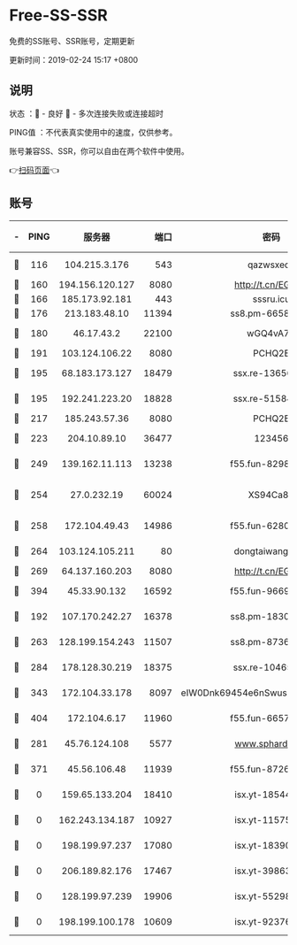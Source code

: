# Free-SS-SSR

免费的SS账号、SSR账号，定期更新

更新时间：2019-02-24 15:17 +0800

## 说明

状态     ：🙂 - 良好 🙁 - 多次连接失败或连接超时

PING值   ：不代表真实使用中的速度，仅供参考。

账号兼容SS、SSR，你可以自由在两个软件中使用。

👉[扫码页面](https://liesauer.github.io/free-ss-ssr.github.io/)👈

## 账号

|-|PING|服务器|端口|密码|加密方式|区域|
|:----:|:----:|:-----:|-----:|:----:|:----:|:----:|
|🙂|116|104.215.3.176|543|qazwsxedc|aes-256-gcm|JP|
|🙂|160|194.156.120.127|8080|http://t.cn/EGJIyrl|rc4-md5|RU|
|🙂|166|185.173.92.181|443|sssru.icu|rc4-md5|RU|
|🙂|176|213.183.48.10|11394|ss8.pm-66583704|rc4-md5|RU|
|🙂|180|46.17.43.2|22100|wGQ4vA7D|aes-256-gcm|RU|
|🙂|191|103.124.106.22|8080|PCHQ2E|rc4-md5|US|
|🙂|195|68.183.173.127|18479|ssx.re-13656982|aes-256-cfb|US|
|🙂|195|192.241.223.20|18828|ssx.re-51584753|aes-256-cfb|US|
|🙂|217|185.243.57.36|8080|PCHQ2E|rc4-md5|US|
|🙂|223|204.10.89.10|36477|123456|aes-256-cfb|US|
|🙂|249|139.162.11.113|13238|f55.fun-82987043|aes-256-cfb|SG|
|🙂|254|27.0.232.19|60024|XS94Ca8K|xchacha20-ietf-poly1305|HK|
|🙂|258|172.104.49.43|14986|f55.fun-62809242|aes-256-cfb|SG|
|🙂|264|103.124.105.211|80|dongtaiwang.com|aes-256-cfb|US|
|🙂|269|64.137.160.203|8080|http://t.cn/EGJIyrl|rc4-md5|CA|
|🙂|394|45.33.90.132|16592|f55.fun-96694755|aes-256-cfb|US|
|🙂|192|107.170.242.27|16378|ss8.pm-18305798|aes-256-cfb|US|
|🙂|263|128.199.154.243|11507|ss8.pm-87365089|aes-256-cfb|SG|
|🙂|284|178.128.30.219|18375|ssx.re-10465888|aes-256-cfb|SG|
|🙂|343|172.104.33.178|8097|eIW0Dnk69454e6nSwuspv9DmS201tQ0D|aes-256-cfb|SG|
|🙂|404|172.104.6.17|11960|f55.fun-66579166|aes-256-cfb|US|
|🙁|281|45.76.124.108|5577|www.sphard.com|aes-256-cfb|AU|
|🙁|371|45.56.106.48|11939|f55.fun-87263738|aes-256-cfb|US|
|🙁|0|159.65.133.204|18410|isx.yt-18544574|aes-256-cfb|SG|
|🙁|0|162.243.134.187|10927|isx.yt-11575973|aes-256-cfb|US|
|🙁|0|198.199.97.237|17080|isx.yt-18390147|aes-256-cfb|US|
|🙁|0|206.189.82.176|17467|isx.yt-39863046|aes-256-cfb|SG|
|🙁|0|128.199.97.239|19906|isx.yt-55298055|aes-256-cfb|SG|
|🙁|0|198.199.100.178|10609|isx.yt-92376934|aes-256-cfb|US|
